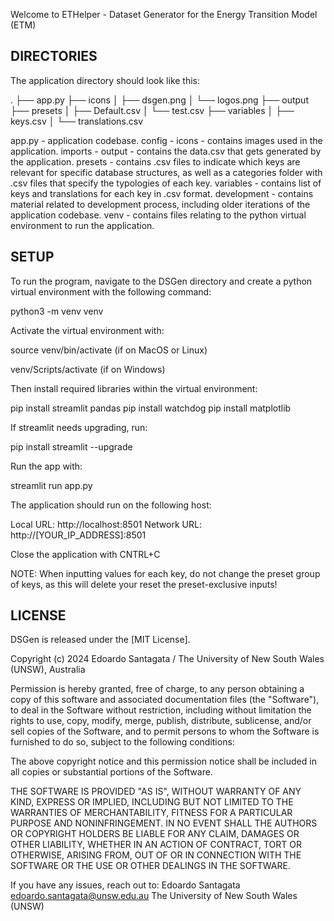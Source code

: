 Welcome to ETHelper - Dataset Generator for the Energy Transition Model (ETM)

## DIRECTORIES

The application directory should look like this:

.
├── app.py
├── icons
│   ├── dsgen.png
│   └── logos.png
├── output
├── presets
│   ├── Default.csv
│   └── test.csv
├── variables
│   ├── keys.csv
│   └── translations.csv

app.py - application codebase.
config - 
icons - contains images used in the application.
imports - 
output - contains the data.csv that gets generated by the application.
presets - contains .csv files to indicate which keys are relevant for specific database structures, as well as a categories folder with .csv files that specify the typologies of each key.
variables - contains list of keys and translations for each key in .csv format. 
development - contains material related to development process, including older iterations of the application codebase.
venv - contains files relating to the python virtual environment to run the application. 

## SETUP

To run the program, navigate to the DSGen directory and create a python virtual environment with the following command:

python3 -m venv venv

Activate the virtual environment with:

source venv/bin/activate
(if on MacOS or Linux)

venv/Scripts/activate
(if on Windows)

Then install required libraries within the virtual environment:

pip install streamlit pandas
pip install watchdog
pip install matplotlib

If streamlit needs upgrading, run:

pip install streamlit --upgrade

Run the app with:

streamlit run app.py

The application should run on the following host:

  Local URL: http://localhost:8501
  Network URL: http://[YOUR_IP_ADDRESS]:8501

Close the application with CNTRL+C

NOTE: When inputting values for each key, do not change the preset group of keys, as this will delete your reset the preset-exclusive inputs!

## LICENSE

DSGen is released under the [MIT License].

Copyright (c) 2024 Edoardo Santagata / The University of New South Wales (UNSW), Australia

Permission is hereby granted, free of charge, to any person obtaining a copy
of this software and associated documentation files (the "Software"), to deal
in the Software without restriction, including without limitation the rights
to use, copy, modify, merge, publish, distribute, sublicense, and/or sell
copies of the Software, and to permit persons to whom the Software is
furnished to do so, subject to the following conditions:

The above copyright notice and this permission notice shall be included in
all copies or substantial portions of the Software.

THE SOFTWARE IS PROVIDED "AS IS", WITHOUT WARRANTY OF ANY KIND, EXPRESS OR
IMPLIED, INCLUDING BUT NOT LIMITED TO THE WARRANTIES OF MERCHANTABILITY,
FITNESS FOR A PARTICULAR PURPOSE AND NONINFRINGEMENT. IN NO EVENT SHALL THE
AUTHORS OR COPYRIGHT HOLDERS BE LIABLE FOR ANY CLAIM, DAMAGES OR OTHER
LIABILITY, WHETHER IN AN ACTION OF CONTRACT, TORT OR OTHERWISE, ARISING FROM,
OUT OF OR IN CONNECTION WITH THE SOFTWARE OR THE USE OR OTHER DEALINGS IN
THE SOFTWARE.

If you have any issues, reach out to:
Edoardo Santagata
edoardo.santagata@unsw.edu.au
The University of New South Wales (UNSW)
